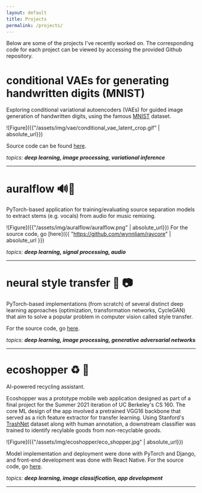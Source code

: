 ```yaml
---
layout: default
title: Projects
permalink: /projects/
---
```


Below are some of the projects I've recently worked on. The corresponding 
code for each project can be viewed by accessing the provided Github repository.

# conditional VAEs for generating handwritten digits (MNIST)
Exploring conditional variational autoencoders (VAEs) for guided image generation 
of handwritten digits, using the famous [MNIST](https://en.wikipedia.org/wiki/MNIST_database) dataset. 

![Figure]({{"/assets/img/vae/conditional_vae_latent_crop.gif" | absolute_url}})


Source code can be found [here](https://github.com/kianzohoury/VAE).

<i class="project-tag"> topics: <b> deep learning, image processing, variational inference </b></i>

---

# auralflow 🔊🎵
PyTorch-based application for training/evaluating source separation models to 
extract stems (e.g. vocals) from audio for music remixing. 

![Figure]({{"/assets/img/auralflow/auralflow.png" | absolute_url}})
For the source code, go [here]({{ "https://github.com/wynnliam/raycore" | absolute_url }})

<i class="project-tag"> topics: <b> deep learning, signal processing, audio</b></i>

---

# neural style transfer 🎨 📷
PyTorch-based implementations (from scratch) of several distinct deep learning 
approaches (optimization, transformation networks, CycleGAN) that aim to solve 
a popular problem in computer vision called style transfer.

[//]: # (<div style="margin: 0 auto;">)

[//]: # (    ![Figure]&#40;{{"/assets/img/style_transfer/img_2.jpg" | absolute_url}}&#41;)

[//]: # (    <figure>)

[//]: # (        <img src="assets/img/style_transfer/img_2.jpg" width=24%/>)

[//]: # (    </figure>)

[//]: # (    <img src="assets/img/style_transfer/img_2_van_gogh_starry_night.jpg" width=24%/>)

[//]: # (    <img src="assets/img/style_transfer/img_2_picasso_girl_with_a_mandolin.jpg" width=24%/>)

[//]: # (    <img src="assets/img/style_transfer/img_2_mc_escher_sky_water.jpg" width=24%/>)

[//]: # (</div>)

[//]: # (Put simply, the task )

[//]: # (in style transfer is to generate an image that preserves the content of image )

[//]: # (x &#40;i.e. semantics, shapes, edges, etc.&#41; while matching the style of image y )

[//]: # (&#40;i.e. textures, patterns, color, etc.&#41;. One may ask: what is the correct balance )

[//]: # (between content and style? As it turns out, the answer is more subjective than )

[//]: # (typical optimization/ML problems - "beauty is in the eye's of the beholder", )

[//]: # (as they say.)

[//]: # (A blog post diving deep into theory and implementation can be found here, and )

[//]: # (for source code, go here.)

For the source code, go [here](https://github.com/kianzohoury/style_transfer).

<i class="project-tag"> topics: <b> deep learning, image processing, generative adversarial networks</b></i>

---

# ecoshopper ♻️ 🛒
AI-powered recycling assistant.

Ecoshopper was a prototype mobile web application designed as part of a 
final project for the Summer 2021 iteration of UC Berkeley's CS 160. The core 
ML design of the app involved a pretrained VGG16 backbone that served as 
a rich feature extractor for transfer learning. Using Stanford's [TrashNet](https://github.com/garythung/trashnet)
dataset along with human annotation, a downstream classifier was trained to identify recylable goods from 
non-recyclable goods. 

![Figure]({{"/assets/img/ecoshopper/eco_shopper.jpg" | absolute_url}})


Model implementation and deployment were done with PyTorch and Django, and 
front-end development was done with React Native.
For the source code, go <a href="https://github.com/kianzohoury/ecoshopper">here</a>.

<i class="project-tag"> topics: <b> deep learning, image classification, app development</b></i>

---
